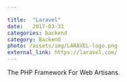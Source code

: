 ```yaml
---

title:  "Laravel"
date:   2017-03-31
categories: backend
category: Backend
photo: /assets/img/LARAVEL-logo.png
external_link: https://laravel.com/
---
```

The PHP Framework For Web Artisans.
